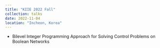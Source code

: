 ```yaml
---
title: "KIIE 2022 Fall"
collection: talks
date: 2022-11-04
location: "Incheon, Korea"
---
```


* Bilevel Integer Programming Approach for Solving Control Problems on Boolean Networks
